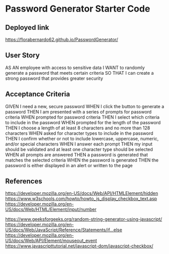 # Password Generator Starter Code

## Deployed link 
https://florabernardo62.github.io/PasswordGenerator/
## User Story
AS AN employee with access to sensitive data
I WANT to randomly generate a password that meets certain criteria
SO THAT I can create a strong password that provides greater security

## Acceptance Criteria
GIVEN I need a new, secure password
WHEN I click the button to generate a password
THEN I am presented with a series of prompts for password criteria
WHEN prompted for password criteria
THEN I select which criteria to include in the password
WHEN prompted for the length of the password
THEN I choose a length of at least 8 characters and no more than 128 characters
WHEN asked for character types to include in the password
THEN I confirm whether or not to include lowercase, uppercase, numeric, and/or special characters
WHEN I answer each prompt
THEN my input should be validated and at least one character type should be selected
WHEN all prompts are answered
THEN a password is generated that matches the selected criteria
WHEN the password is generated
THEN the password is either displayed in an alert or written to the page

## References

https://developer.mozilla.org/en-US/docs/Web/API/HTMLElement/hidden
https://www.w3schools.com/howto/howto_js_display_checkbox_text.asp
https://developer.mozilla.org/en-US/docs/Web/HTML/Element/input/number

https://www.geeksforgeeks.org/random-string-generator-using-javascript/
https://developer.mozilla.org/en-US/docs/Web/JavaScript/Reference/Statements/if...else
https://developer.mozilla.org/en-US/docs/Web/API/Element/mouseout_event
https://www.javascripttutorial.net/javascript-dom/javascript-checkbox/
